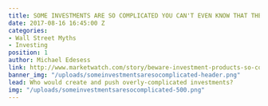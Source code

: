 ```yaml
---
title: SOME INVESTMENTS ARE SO COMPLICATED YOU CAN'T EVEN KNOW THAT THEY ARE BAD
date: 2017-08-16 16:45:00 Z
categories:
- Wall Street Myths
- Investing
position: 1
author: Michael Edesess
link: http://www.marketwatch.com/story/beware-investment-products-so-complicated-its-hard-to-even-tell-if-theyre-bad-2017-08-07
banner_img: "/uploads/someinvestmentsaresocomplicated-header.png"
lead: Who would create and push overly-complicated investments?
img: "/uploads/someinvestmentsaresocomplicated-500.png"
---
```


